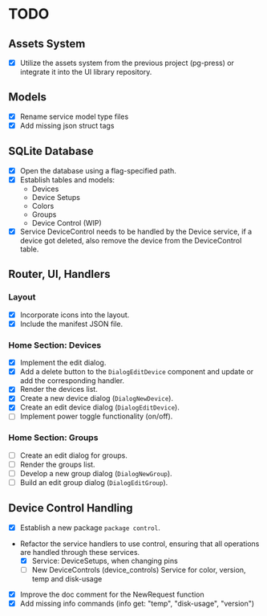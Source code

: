 # TODO

## Assets System

- [x] Utilize the assets system from the previous project (pg-press) or integrate it into the UI library repository.

## Models

- [x] Rename service model type files
- [x] Add missing json struct tags

## SQLite Database

- [x] Open the database using a flag-specified path.
- [x] Establish tables and models:
  - Devices
  - Device Setups
  - Colors
  - Groups
  - Device Control (WIP)
- [x] Service DeviceControl needs to be handled by the Device service, if a device got deleted, also remove the device from the DeviceControl table.

## Router, UI, Handlers

### Layout

- [x] Incorporate icons into the layout.
- [x] Include the manifest JSON file.

### Home Section: Devices

- [x] Implement the edit dialog.
- [x] Add a delete button to the `DialogEditDevice` component and update or add the corresponding handler.
- [x] Render the devices list.
- [x] Create a new device dialog (`DialogNewDevice`).
- [x] Create an edit device dialog (`DialogEditDevice`).
- [ ] Implement power toggle functionality (on/off).

### Home Section: Groups

- [ ] Create an edit dialog for groups.
- [ ] Render the groups list.
- [ ] Develop a new group dialog (`DialogNewGroup`).
- [ ] Build an edit group dialog (`DialogEditGroup`).

## Device Control Handling

- [x] Establish a new package `package control`.
- Refactor the service handlers to use control, ensuring that all operations are handled through these services.
  - [x] Service: DeviceSetups, when changing pins
  - [ ] New DeviceControls (device_controls) Service for color, version, temp and disk-usage
- [x] Improve the doc comment for the NewRequest function
- [x] Add missing info commands (info get: "temp", "disk-usage", "version")
